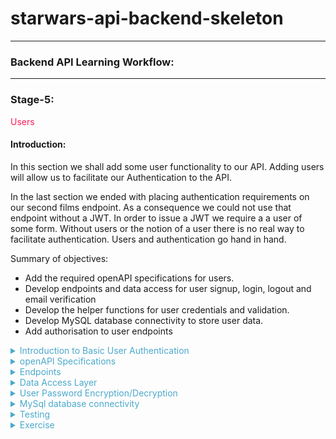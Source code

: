 # starwars-api-backend-skeleton

---

### Backend API Learning Workflow:

---
### Stage-5:
<span style="color:#FF1B55FF">Users</span>

#### Introduction: 

In this section we shall add some user functionality to our API. Adding users will allow us to
facilitate our Authentication to the API. 

In the last section we ended with placing authentication requirements on our second films endpoint. 
As a consequence we could not use that endpoint without a JWT. In order to issue a JWT we require a 
a user of some form. Without users or the notion of a user there is no real way to facilitate authentication. 
Users and authentication go hand in hand.

Summary of objectives:

  * Add the required openAPI specifications for users.
  * Develop endpoints and data access for user signup,  login, logout and email verification
  * Develop the helper functions for user credentials and validation.
  * Develop MySQL database connectivity to store user data.
  * Add authorisation to user endpoints
  

<details>
<summary style="color:#4ba9cc">Introduction to Basic User Authentication</summary>

Before we look at the specifications for users let's first see what we require for a basic user strategy.

  * A Signup flow
    Obviously, in order to have users that are allowed access to private data, we need to sign them up.
    To signup you need some way of identifying a user, username or email or other ID. You also need a gateway
    security mechanism, i.e. for us it's a password. In some other systems it might be face id or fingerprint detection,
    palm prints, retina scanning etc. etc.

    The signup process is simply that signing up for a service. A signup flow should alway involve some form of verification
    A lot of services utilise email verification as one form of signup verification. This involves sending an
    email with a verification link to the provided email address. 

  * A Login flow 
    Once signup is complete, including verification, users are then able to login to access a system or service.
    Our example of the login process for our authenticated API access was already described in the 
    'Understanding the Authentication Flow'. Here it is again...

![](images/login-api.drawio.png)

This is the flow that we shall create for our users login process. Once the user receives their access and refresh tokens 
The user or client on behalf of the user is responsible for storing those tokens safely. 

Thereafter, each call to a protected endpoint shall require a token.

  * A logout flow
    Logging out of our system requires a valid token to access the logout endpoint. The logout event itself must ensure that any
    user tokens issued to the user at the last login event must be revoked , meaning they no longer usable for access to any secured
    endpoint on our API.

    Once a logout event occurs, the user has to login again and receive new tokens for access.

The above represent the core of user account fundamentals. However, there's some extra functionality we need to consider.

Apart from the email verification flow, we need to consider what happens when tokens expire or get lost or become exposed.
What we do not want is to issue short-lived tokens and force our users to have to frequently login each time their token expires.

There are a couple of possible solutions here. First, we could issue long-lived tokens, say several days or more, and secondly we can implement a framework such that when a 
client/user understands that the user's token has expired they can ask our API to issue new tokens without the user being logged out. The second of these options is the one we'll use in our application. However, it is important to remember
that it is upto the client to ask for those new tokens and not just to send them after a token has expired.

</details>
       
<details>
<summary style="color:#4ba9cc">openAPI Specifications</summary>

Now we have our understanding of the basic user authentication flows, let's start to build our openAPI specification for users.

First up let's get our three basic user endpoint requests dealt with, signup, login and logout, shown below.

#### Signup

```yaml
/users/v1/signup:
    post:
      summary: Signup up a new user
      tags:
        - Users
      description: >
        
        Errors:
        
            password-invalid, 400
            email-invalid, 400
            user-already-exists, 400
            unsupported media type, 415

      operationId: users.v1.endpoints.signup
      requestBody:
        description: Signup Data
        content:
          application/json:
            schema:
              $ref: '#/components/schemas/UserSignup'

      responses:
        '200':
          description: Returns a success Response.
          content:
            application/json:
              schema:
                $ref: '#/components/schemas/SuccessResponse'
```

As we can see from first glance, the endpoint specification looks very similar to our other endpoint specifications.
However, the key differences here are:

  * The signup endpoint is a 'POST' endpoint because it is going to save some user information to our database.
  * The client/user sends user data in the request body as is standard practise with 'POST' requests and not in the query.
  * Our request body uses a schema to identify the structure of the user data that is sent. The user data in the request 
    body will be a set of credentials, email, password and an access role, which shall be defined in a schema. We'll get
    to that after we deal with the requests.

Other than the above it's pretty much the same. The endpoint function is pointed to by the 'operationId' and as usual, 'connexion'
is the interface between this specification and our API endpoints.

Our response is a simple success response, again we'll get to that after requests.

#### login
```yaml
  /users/v1/login:
    post:
      summary: Login with user's credentials
      tags:
        - Users
      description: >
        
        Errors:
        
            not-found, 404
            password-invalid, 400
            email-invalid, 400
            account-disabled, 400

      operationId: users.v1.endpoints.login
      requestBody:
        description: Login Data
        content:
          application/json:
            schema:
              $ref: '#/components/schemas/Credentials'

      responses:
        '200':
          description: Returns a JWT
          content:
            application/json:
              schema:
                $ref: '#/components/schemas/UserLoginResponse'

```

The login request is very similar but without the access role in the request body.
We define a response schema called 'UserLoginResponse' for detailing the structure of the response
which will include the user tokens created during the login flow.

#### logout

```yaml
  /users/v1/logout:
    post:
      summary: Logout
      tags:
        - Users
      description: >

        Required Headers:

          Authorization request header

            Bearer Valid Token

        Errors:

            'token-invalid', 401
            'authorisation-required', 401
            'User NOT logged out - problem accessing token in request', 400

      operationId: users.v1.endpoints.logout
      responses:
        '200':
          description: Returns 'ok' or an Error
          content:
            application/json:
              schema:
                $ref: '#/components/schemas/SuccessResponse'

      security:
        - jwt: []
```
The logout request has no incoming data specified, although it is a secured endpoint request
as can be seen from teh security tag at the bottom. Therefore, there is incoming data in the 
form of a token in the request header as per the Security specification schema that we put
in place whilst building our authentication.

>A quick reminder

```yaml
securitySchemes:
    jwt:
      type: http
      scheme: bearer
      bearerFormat: JWT
      x-bearerInfoFunc: auth.endpoints.decode_token
    
    jwt_refresh:
      type: http
      scheme: bearer
      bearerFormat: JWT
      x-bearerInfoFunc: auth.endpoints.decode_refresh_token
```

#### Email verification

```yaml
/users/v1/email_verification:
    get:
      summary: Verifies user's email
      tags:
        - Users
      description: >

          Verifies user's email using an email-token generated when signing-up the user

          Errors:

              'token-invalid', 401
              'authorisation-required', 401

              'user-not-found', 404

      operationId: users.v1.endpoints.email_verification
      parameters:
        - name: token
          description: Email verification token generated at sign-up time
          in: query
          required: true
          schema:
            type: string
      responses:
        '200':
          description: Returns OK
```

This request is interesting as it does not have security but it does carry a token in the query.
The request itself is made via na email link and not a normal client on a website. 
The token is one that was will be issued specifically via our API user signup endpoint. It is used
to confirm that the user we sent the email to is the actual endpoint requester. More of that when we
code our endpoints.

It responds with a straightforward http 200. Remember it's being requested from a link in an email.
so we don't need to pass any data back.

#### Generate tokens

```yaml
/users/v1/generate_tokens:
    get:
      summary: Generates new user access and refresh tokens
      tags:
        - Users
      description: >

        Required Headers:

          Authorization request header
            Bearer Valid Basic Access token

        Errors:

          'token-invalid', 401
          'authorisation-required', 401
          'user-not-found', 404

      operationId: users.v1.endpoints.generate_new_tokens
      parameters:
        - name: old_access_token
          description: The old access token of the user
          in: query
          required: true
          schema:
            type: string
      responses:
        '200':
          description: Returns a new access token (token) and a new refresh token (refresh_token)
          content:
            application/json:
              schema:
                 $ref: '#/components/schemas/UserTokens'

      security:
        - jwt_refresh: []

```

Our final endpoint for users is the generated tokens endpoint above. This endpoint is called 
with a user's legitimate refresh_token to generate a new access token and a new refresh token.

It can be called as described earlier when a user's access token has expired and the client application
does not want the user to have to login again. It's a convienient way of allowing login continuation.

The users old access token is passed in as a parameter in the query. This old token along with the  
refresh token that is used for authentication will be revoked after the new tokens have been generated.
It is up to the client to ensure that the old user tokens are discarded on their side as they are no longer valid.

The response is a vanilla 'UserTokens' schema.

>Copy the above request specifications to the openapi.yaml file in our root directory. remember to stick theme
in the right place, i.e. where the requests go and before 'components'

### User Schemas

Now that we have our endpoints let's look at the required schemas for both requests and responses.

We'll start with the request schemas. Note, that when ever you see a 'required' definition it implies that
the schema property is required else the response will be invalid.

```yaml
# -----------------------------------------------
#  User REQUEST SCHEMA
# -----------------------------------------------

UserID:
  required:
    - user_id
  properties:
    user_id:
      type: integer
      description: User ID

User:
  allOf:
    - $ref: '#/components/schemas/Email'
    - $ref: '#/components/schemas/UserID'
      
UserSignup:
  allOf:
    - $ref: '#/components/schemas/AccessRole'
    - $ref: '#/components/schemas/Credentials'

AccessRole:
  properties:
    access_role:
      description: Access role of user
      type: string
      enum:
        - admin
        - basic
      default: basic

Credentials:
      type: object
      allOf:
        - $ref: '#/components/schemas/Password'
        - $ref: '#/components/schemas/Email'
```

The first schema above specifies a user id. This is individual because it is used by other schemas, such 
as the one below it the 'User' schema. It's always a good idea to reuse as much as possible rather than create
the same thing in different places. That is a general rule for software development. 

We have a simple 'UserSignup' Schema that uses two other schema references, which you can see 
below it.

The 'AccessRole' schema dictates a basic choice via an enumerated set of two options, basic and admin.
These being the only choices that the endpoints will allow for access roles.

>Note: In this project we shall only be using the 'basic' access role.

The 'Credentials' schema uses two other schemas for password and email. We will look at those next.

### Password and Email Schemas 

```yaml
Email:
  required:
    - email
  properties:
    email:
      description: Email Address
      type: string
      pattern: ([-!#-'*+/-9=?A-Z^-~]+(\.[-!#-'*+/-9=?A-Z^-~]+)*|"([]!#-[^-~ \t]|(\\[\t -~]))+")@[0-9A-Za-z]([0-9A-Za-z-]{0,61}[0-9A-Za-z])?(\.[0-9A-Za-z]([0-9A-Za-z-]{0,61}[0-9A-Za-z])?)+

Password:
  required:
    - password
  properties:
    password:
      description: Password
      type: string
      pattern: (?=\S{8,32})(?=\S*[A-Z])(?=\S*[a-z])(?=\S*[0-9])(?=\S*)(?<!\S)\S{8,32}(?=\s|\Z)
```
These two schemas are interesting because they dictate a pattern for how the parameter should
be written (syntax validation). The patterns are what are known as regex patterns. Regex (Regular Expressions) are used
as a sort of shorthand notation to verify parameter structure. It takes a while to get used to writing regex but it is
worth looking into further as it is widely used by developers, especially for pattern verification as in this example.

You're lucky this time around, as you can see, you don't have to write the patterns, they are there.

In short these two schemas verify that any email addresses and passwords sent in requests are syntatically
valid.

>For more on regular expressions click the following link 
[Using Regex in Python](https://www.w3schools.com/python/python_regex.asp)

We then have our UserLoginResponse schema.

```yaml
UserLoginResponse:
    type: object
    allOf:
    - $ref: '#/components/schemas/UserTokens'
    - $ref: '#/components/schemas/User'
```

The UserLoginResponse is the response schema for our login request. It return the user tokens and the User, which comprises id and email.

#### User token response
```yaml
# -----------------------------------------------
#  AUTH TOKEN RESPONSE SCHEMAS
# -----------------------------------------------

UserTokens:
  type: object
  required:
    - token
    - refresh_token
  properties:
    token:
      type: string
      format: byte
      description: User's api calls token
    refresh_token:
      type: string
      format: byte
      description: User's refresh token
```
The above schemas represent the tokens. Each token is of type string but of format byte.
The format byte declaration ensures the string token is base64 encoded. It does this to make
the token fit nicely into the transfer protocol of http.


>For more on Base64 encoding you click the following link
[Base64 Encoding](https://www.base64encoder.io/learn/)

Our last schema is a simple success response, whic indicates the request was successful and is generally used if 
all we require is to tell the client that the status is ok such as we do with our signup and logout responses.

```yaml

StatusOk:
      type: string
      description: Api call success
      default: ok
      
SuccessResponse:
  type: object
  properties:
    status:
      $ref: '#/components/schemas/StatusOk'
```
That's it for our users openAPI specifications.
>Copy all the above schemas to the 'Schemas' section of the openapi.yaml file.

</details>

<details>
<summary style="color:#4ba9cc">Endpoints</summary>

Most of the user endpoints are small on code and straightforward. The meat and potatoes
is in the user data access layer.

Let's start with endpoint imports

```python
# -*- coding: utf-8 -*-

# ----------------------------
# Python Imports
# ----------------------------

# ----------------------------
# Module Imports
# ----------------------------
from users.v1.data_access import *
from auth.core import permission, verify_email_token, revoke_auth_token
from auth.utils import *
from basehandler import api_response
from errors.v1.handlers import *

# ----------------------------
# User Data Access layer
# ----------------------------
from data_access import UserDacc


```
We are importing are data access, authorisation, some utilities for preparing and checking passwords (section User Password Encryption/Decryption)
our Api response handler and error handling.

>Copy the code an dplace it in the users/v1/endpoints.py file

Let's get on with our endpoint functions

#### signup

```python
# -----------------------------
#     REST FUNCTIONS
# -----------------------------

def signup(**kwargs: dict):
    """
        Signup a user

        Verify the signup
        Not Ok = abort and return

    :param kwargs:
    :return: user entity
    :errors:
        ApiError
        "invalid" 400
        "invalid" 400
    """
    data = kwargs['body']

    pwd = prep_password(data['password'])

    # Swap the password in data for the hashed one
    data['password'] = pwd
    UserDacc.signup(data)

    return api_response()

```

The signup endpoint receives data in the form of an email, password and access role contained in the request body. If the endpoint is called, you can be sure
that the data is there.

It then prepares the password. This entails taking the password from the user and encrypting it using some for of  algorithm. We'll get to that soon.
It then calls the 'create' method from the data access layer class UserDacc. If this returns without an API error, it returns a reponse, which will be a http 200.

>Copy this code to the user endpoints file at users/v1/endpoints.py after the imports.

#### login 

```python

def login(**kwargs: dict) -> dict:
    """
        Attempts login with users credentials, email and password

    :param kwargs:
           email:
           password:

    :return: Token, Refresh token and user entity
    :errors:

        ApiError
            error_msg from password validation 401
            "user-unknown" 400

        "user-forbidden" 400
        "email-unverified", 400
    """

    auth = kwargs['body']
    email = auth['email'].lower()
    password = auth['password']

    uid, token, refresh_token = UserDacc.login(email, password)
    return api_response({'token': token, 'refresh_token': refresh_token, 'user_id': uid, 'email': email})

```

The login Function takes two parameters, password and email from the body of the request.
It calls the login method of the UserDacc class and gets a user object a normal access token and a refresh token.

We then pass those return values back in our response.

>Copy this code to the user endpoints file at users/v1/endpoints.py after the imports.

#### logout 

```python
def logout(**kwargs: dict):
    """
        Logout:
            Log the user out

        NOTE:
        The access token is not available in the token_info passed via connexion, thus we have to extract it from the
        request headers and append it to the token_ifo in the kwargs.

    :param kwargs:
    :return:
    """

    if 'Authorization' in request.headers:

        # Extract auth data from the authentication header
        auth_data = request.headers['Authorization'].encode('ascii', 'ignore').decode('ascii')

        # Check there is a Bearer token
        if 'Bearer ' in auth_data:
            token = auth_data.replace('Bearer ', '')
            kwargs['token_info']['token'] = token

            permission(kwargs['token_info'], access_role='basic', logout=True)
            UserDacc.logout(kwargs['token_info']['user_id'])
            return api_response()
        else:
            raise ApiError(message="Authorisation required", status_code=400)

    raise ApiError(message="User NOT logged out", status_code=400)

```

The logout endpoint is slightly more complicated in as much as we are accessing the  request headers 
to get the token. 

The endpoint requires authentication with a token, but unlike other endpoints we need access to the token
so that we can revoke it, i.e. store it our 'Redis' database.

The token is sent in the request header in 'Authorisation'.

How it works:

  * Check to see if there is any 'Authorization' in the request header.
    If there is continue else raise an APi error.
  * Extract the authorization header data into the variable auth_data
  * Check to see if there is a 'Bearer' tag in there.
    If there is continue else raise an API error.
  * Extract the token from the 'Bearer'.
  * Add the token to the kwargs token_info dictionary
  * call the 'permission' function from our authentication core with logout=True
    This will do the usual payload verification plus, because logout=True, it will 
    revoke the token.
  * Call the data access function 'logout'
    This just sets the user logged_in status to 0/False.
  * Return a response - default http 200

>Copy this code to the user endpoints file at users/v1/endpoints.py after the imports.

#### Email email_verification

```python
def email_verification(**kwargs: dict):
    """
        Attempts to verify an email via the email token

    :param kwargs:
    :return: SuccessResponse
    :errors:
        'authorisation-required' 401
    """
    try:
        payload = verify_email_token(kwargs['token'])
        UserDacc.verify_email(payload['user_id'], payload['email_claim'])
        revoke_auth_token(kwargs['token'])
        return api_response()
    except Exception:
        raise ApiError('authorisation-required', status_code=401)
```

Our email verification endpoint is called via a verification email that our API sends out during the signup process.

It is not a secured endpoint from the openAPI end, instead it carries an email token parameter that was included in the email.

  * The token is passed to the 'verify_email_token' function in our authorization core which verifies the token is legitamte and
    returns the tokens payload. 
  * The payload user_id and email_claim, which is the user email, are sent to the data access method 'verify_email'. 
  * The token is revoked, so it can't be used again.
  * We send a standard API response - http 200

The whole block is wrapped in a try - except block which means if there is any error in the process it will
raise our API error - regardless of the type of exception.

>Copy this code to the user endpoints file at users/v1/endpoints.py after the imports.

#### generate_new_tokens

```python
def generate_new_tokens(**kwargs: dict) -> dict:
    """
        Generates new API usage and refresh tokens
        Generally when a client's access token has expired they can request a
        new set of tokens be generated as long as they have the correct unexpired
        refresh token.

    :param user_id: The ID of the user to generate new tokens for.
    :param kwargs:
    :return: tokens
    :errors:
        'unknown-user' 404
    """
    permission(kwargs['token_info'], access_role='basic')
    token, refresh_token = UserDacc.generate_new_tokens(kwargs['token_info']['user_id'], kwargs['old_access_token'])
    return api_response({'token': token, 'refresh_token': refresh_token, 'user': kwargs['token_info']['user_id']})
```

This endpoint is called to generate new user tokens. It requires a valid user refresh token for access, with a minimum access_role of basic
The old user access token is passed in kwargs (keyword arguments) so that it along with the user's existing refresh token can be revoked.
It returns a new access token and a new refresh token from the UserDacc method 'generate_new_tokens'
It then returns these new tokens along with the users id.

That's our user endpoints for now.

</details>

<details>
<summary style="color:#4ba9cc">Data Access Layer</summary>

The user data access layer UserDacc does all the heavy lifiting for users. As with all other data access layers
it's a class. 

Let's go through it function by function, but starting with the imports

#### Data Access Layer Imports 

```python

# -*- coding: utf-8 -*-

# ------------------------------------------------
#    Python Imports
# ------------------------------------------------
from datetime import datetime

# ------------------------------------------------
#    External Imports
# ------------------------------------------------

# ------------------------------------------------
#     Project Imports
# ------------------------------------------------
from errors.v1.handlers import ApiError
from auth.utils import check_password
from auth.core import generate_jwt, decode_access_token, revoke_auth_token
from database.mysql.db_utils import db_insert_update, db_query
from database.redis.rd_utils import redis_connection
from utils import send_email
```

The imports above provide everything needed to handle our token, database email sending and error handling requirements.

>Copy these to the file users/v1/data_access.py

Let's go through our data access layer functions one at a time. With the first one, we'll include the class definition.

```python
# ------------------------------------------------
#     Abstract User Data Access Layer
# ------------------------------------------------

class UserDacc(object):
    """
        Abstract User Data Access Class
    """
```
This is our UserDacc class declaration. All of the following methods/functions will sit in the class declaration

#### signup

```python
@staticmethod
def signup(data):
    """
        Create and save a new user

    :param data:
    :return:
    """
    # Check there is an existing user with the same email
    if UserDacc.user_exists_by_email(data['email']):
        raise ApiError(message="user-already-exists", status_code=400)

    sql = "INSERT INTO users (email, password, access_role, created, disabled, email_verified, logged_in) " \
          "VALUES (%s, %s, %s, %s, %s, %s, %s)"
    values = (data['email'], data['password'], data['access_role'], datetime.now(), 0, 0, 0)
    db_insert_update(sql, values)

    # Retrieve the newly created user and send verification email.
    user = UserDacc.get_by_email(data['email'])
    UserDacc.send_verification_email(user)
```

The 'create' method is called from the 'signup' endpoint which passes the user credentials and access_role in the parameter 'data'.

What it does:

  * Checks to see if a user already exists with the same email.
    If it does then an APi error is raised.

  * Creates a simple sql statement with an accompanying values tuple of the user data and some extra values:

     1. created - A current date stamp,
     2. disabled - integer 0, that indicates the user is not disabled on creation. 
     3. email_verified - integer 0, that indciates the email is not verified on creation.
     4. logged_in - integer 0, that indicates that the user is not logged in on creation.
     
  * Calls the 'db_insert_update; database helper function to insert the user into the database.
  * Retrieves the newly created user by it's email address
  * Forwards the user to the method 'send_verification_email'

#### login

```python
@staticmethod
def login(email: str, password: str):
    """

    :param email:
    :param password:
    :return:
    """
    try:
        user = UserDacc.get_by_credentials(email, password)
    except Exception as e:
        raise ApiError(message="not-found", status_code=404)

    if user['logged_in']:
        raise ApiError(message="user-already-logged-in", status_code=400)

    if not user['disabled']:

        if user['email_verified']:

            # Generate new access and refresh tokens
            token, refresh_token = UserDacc.generate_new_tokens(user['id'])

            # Update the record to state user logged in
            sql = "UPDATE users SET logged_in = %s WHERE id = %s"
            db_insert_update(sql, (1, user['id']))
            return user['id'], token, refresh_token
        else:
            raise ApiError(message="email-unverified", status_code=400)

    else:
        raise ApiError(message="User Account Disabled", status_code=400)
```

Login is straightforward

  * get user from the credentials (email, password)
    if no user raise an API error
  * if user already logged in raise an API error
  * if user account is disabled raise an API error
  * if user's email is not verified raise an API error or if it is verified do the following:

    * generate a new access and refresh tokens 
    * update the user's logged in status
    * return the user id, email and tokens 

#### logout 

```python
@staticmethod
def logout(user_id: str):
    """

    :param user_id:
    :return:
    """
    sql = "UPDATE users SET logged_in = %s WHERE id = %s"
    db_insert_update(sql, (0, user_id))
```
Real simple, most of the woirk is done in the endpoint and auth. Here we just touch the database 
by setting the user's logged in status to 0, i.e. not logged in

#### Helper functions

The following are a set of helper functions for users. You should be able to work out what each one is doing.
Check each function carefully.

```python
@staticmethod
def get_by_credentials(email, password):
    """
        Fetch a user's entity via credentials

    :param email: User's email
    :param password: User's password
    :return: User's Entity

    :errors:
        'user-not-found', 404
    """
    user = UserDacc.get_by_email(email)

    if check_password(password, user['password']):
        return user
    else:
        raise ApiError(message='forbidden', status_code=403)

@staticmethod
def get_by_email(email: str) -> dict:
    """
        Fetch a user's entity by email address

    :param email: User's email
    :return: User's Entity

    :errors:
        'user-not-found', 404
    """
    sql = "SELECT * FROM users WHERE email = %s"
    values = (email,)
    user = db_query(sql, values)[0]

    if user:
        return user

    raise ApiError(message='user-not-found', status_code=404)

@staticmethod
def user_exists_by_email(email: str) -> bool:
    """
        Returns True if there is an existing user with the given email address

    :param email: User's email
    :return: True iff the user with email exists
    """
    sql = "SELECT id FROM users WHERE email = %s"
    values = (email,)
    return len(db_query(sql, values)) > 0

@staticmethod
def user_exists_by_id(user_id) -> bool:
    """
        Returns True if there is an existing user with the given ID
    :param email: User ID to check if exists
    :return: True iff the user with given ID exists
    """
    sql = "SELECT id FROM users WHERE id = %s"
    values = (user_id,)
    return len(db_query(sql, values)) > 0

@staticmethod
def get_by_id(id) -> dict:
    """
        Fetch a user's entity by ID

    :param id: User's ID
    :return: User's Entity

    :errors:
        'user-not-found', 404
    """
    sql = "SELECT * FROM users WHERE id = %s"
    values = (str(id),)
    user = db_query(sql, values)[0]

    if user:
        return user

    raise ApiError(message='user-not-found', status_code=404)

```

#### send_verification_email

```python
@staticmethod
def send_verification_email(user: dict):
    """
        Sends verification email to the given user.

    :param user: User to send the email.
    """
    token = UserDacc.get_token(user_id=user['id'], access_role=user['access_role'], payload_claim={'email_claim': user['email']})

    params = {'token': token}
    verification_url = f"{request.url_root}users/v1/email_verification?" + urllib.parse.urlencode(params)

    message_body = f"""Please verify account for {user['email']} by clicking on the following link:
        {verification_url}
        """

    try:
        send_email(user['email'], "Please verify account", message_body)
    except Exception as e:
        raise ApiError(message="verification-email-not-sent", status_code=500)

```

This sends the verification email to the provided email address. 

What it does:

  * Generates an email token
    Remember, we use different tokens for different tasks
  * Builds a url which becomes a clickable url/link in the email. This url contains the url  path and the token as a query parameter
  * Builds the message body of the email which includes the url
  * Attempts to send the email via the 'send_email' function in our utils.py file which is in the root directory.
    If it cannot send the email it raises an API error with message 'verification-email-not-sent'. This would then give the client/user
    a chance to resend the verification email via a 'resend_verification_email' endpoint.

#### verify_email

```python
@staticmethod
def verify_email(user_id, user_email: str):
    """
        Verifies the email of the given user by id

    :param user_id ID of the user
    :param user_email:
    :return: True if the user's email has been verified, or False otherwise
    :errors:
        'user-not-found', 404
    """
    user = UserDacc.get_by_id(user_id)

    # Check if the token contains the current email of the user.
    if user["email"] != user_email:
        raise ApiError(message="token-invalid", status_code=401)

    sql = "UPDATE users SET email_verified = 1 WHERE id = %s"

    db_insert_update(sql, (user_id,))

```

This is called via the 'email_verification' endpoint and performs two tasks

 * Checks the email is associated with a user with the id user_id
 * Marks the user's database record with email_verified set to 1/True

 It raises an API error if there is no match for the user's email.

#### get_token 

```python
@staticmethod
def get_token(**kwargs: dict) -> str:
    """
        Create a token and return

    :param user_id:
    :param kwargs:
    :return:
    """
    return generate_jwt(**kwargs)

```

This function passes a dictionary of keyword arguments in the form of:

    {user_id=x, access_role=y, payload=payload_claims}

to the 'generate_jwt' function in our authentication code

#### generate_new_tokens

```python
@staticmethod
def generate_new_tokens(uid: int, old_access_token=False) -> tuple:
    """
        Generate a new standard token and a new refresh token.

    :param uid: User's ID to generate new tokens for passed from client
    :param old_access_token: The old access token to be revoked.
    """
    try:

        if old_access_token:
            try:
                old_token_payload = decode_access_token(old_access_token)
                revoke_auth_token(old_access_token)
            except ApiError as e:
                if e.message == 'token-invalid':
                    raise e
            if old_token_payload['user_id'] != uid:
                raise ApiError(message='token-invalid', status_code=403)

        user = UserDacc.get_by_id(uid)

        if user['refresh_token']:
            # Add the old refresh token to some kind of cache (In this case Redis) so
            # that we can fail the token in authorisation if it has not yet expired.
            redis_connection.set(user['refresh_token'])

        token = UserDacc.get_token(user_id=uid, access_role=user['access_role'], payload_claim={'standard_claim': True})
        refresh_token = UserDacc.get_token(user_id=uid, access_role=user['access_role'], payload_claim={'refresh_claim': True})

        # Save the new refresh token to the user's database row.
        sql = "UPDATE users SET refresh_token = %s WHERE id = %s"
        db_insert_update(sql, (refresh_token, user['id']))

        return token, refresh_token

    except Exception as e:
        raise e
```

This function generates a new access and refresh token and returns both. It has two parameters:

  1. uid - A user id
  2. old_access_token (Optional) - The old access token of the user with user id.

What it does:

  * If there is an old access token then:
      * decode the token and get its payload
      * revoke the old token so it cannot be used again
      * Check the user id in the payload is the same as the uid passed in.
        If it is not then raise an API error

 * Fetch the user's record from the database
 * If the user has an existing refresh token the add it to our revoked tokens in the 'Redis' database.
 * Generate the new access and refresh tokens
 * Save the new refresh token to the user's record in the database 
 * Return the new tokens 

As can be seen the whole function is wrapped in a try, except block.

>Copy all of the above data access functions to the class UserDacc in users/v1/data_access.py.

Before we move on let's just add our 'send_email' function to our utilities file utils.py in the route directory.
Then we'll add the appropriate mail server configuration to our config/v1/app_config.py file.

```python
def send_email(receiver_email, subject, message_body):
    """
        Sends a plain-text email to receiver_email address with
        subject and message body

    :param receiver_email Email address of the receiver (To)
    :param subject Subject field of the email
    :param message_body Body of the email.
    """
    message = f"""\
    Subject: {subject}

    {message_body}."""

    context = ssl.create_default_context()
    with smtplib.SMTP_SSL(SMTP['host'], SMTP['port'], context=context) as server:
        server.login(SMTP['sender_email'], SMTP['sender_password'])
        server.sendmail(SMTP['sender_email'], receiver_email, message)
```

This function creates an SMTP (Simple Mail Transfer Protocol) is a method for sending emails. in our function we send
set up an smtp server. login to the server and send the email. 

>Copy this code to utils.py and then copy the following configuration code to the 
config/v1/app_config.py file and we should be good to go.

```python
# Parameters to connect to the SMTP server for sending emails.
# TODO: Use a different account than "tayfun@" only for automated emails.
SMTP = {
    "host": "mail.privateemail.com",
    "port": 465,
    "sender_email": "tayfun@fathat.org",
    "sender_password": "Soxpoq-joxku9-kajgot"
}
```


</details>

<details>
<summary style="color:#4ba9cc">User Password Encryption/Decryption</summary>

Now we'll jump back to our authentication code base under auth.

We have two functions here, one for encypting a plain text password 'prep_password', the other for checking 
a plain text password against the encypted password, 'check_password'.

These are the only two functions required for handling our password encyption and checking.

The following code includes the functions and imports. 

>Copy this code to the auth/utils.py file

```python

# -*- coding: utf-8 -*-
# ------------------------------
#  Python Imports
# ------------------------------

# ------------------------------
#  External Imports
# ------------------------------
from argon2 import PasswordHasher
from argon2.exceptions import InvalidHash as Argon2InvalidHash, VerificationError as Argon2VerificationError

# ------------------------------
#  Module Import
# ------------------------------


# ------------------------------------------------
#     Auth Utility Functions
# ------------------------------------------------

def prep_password(password: str):
    """
        Hashes a password
        Password is validated via openapi spec

    :param password:
    :return: Hashed password
    """
    return PasswordHasher().hash(password)


def check_password(password: str, password_hash: str) -> bool:
    """
        Check a password

    :param password:
    :param password_hash:
    :return:
    """
    try:
        return PasswordHasher().verify(password_hash, password)
    except (Argon2VerificationError, Argon2InvalidHash):
        return False

```

The encyption algorithm is inside the imported package argon2. Argon2 is one of the best encryption methods out here.
As you can see we use the internal argon2 password hasher to create and verify our encypted passwords.

For more information on Argon2 see:

[Argon2](https://en.wikipedia.org/wiki/Argon2)

</details>

<details>
<summary style="color:#4ba9cc">MySql database connectivity</summary>

Before we can use our user endpoints we have to do a bit of work on talking to our database. 
remember, we have already setup our MySQL database but we have not yet introduced the code to 
interact with it. Let's do that now.

### MySQL database Connection and helper functions


#### imports

```python
# -*- coding: utf-8 -*-

# ------------------------------------------------
#    External imports
# ------------------------------------------------
from mysql.connector import connect
from mysql.connector.errors import IntegrityError

# ------------------------------------------------
#    Python Imports
# ------------------------------------------------

# ------------------------------------------------
#    Module Imports
# ------------------------------------------------
from errors.v1.handlers import ApiError
from config.v1.app_config import MYSQL

```
Importing from the mysql python package, our API error handling and some configuration data
>Copy the above imports into the file database/mysql/db_utils.py 

#### Connecting to the database

```python
# ------------------------------------------------
#     Database Connection
# ------------------------------------------------

def db_connect() -> tuple:
    """
        Connects to our database

    :return:
    """

    try:
        return connect(
            host=MYSQL["host"],
            user=MYSQL["user"],
            password=MYSQL["password"],
            database=MYSQL["database"]
            )

    except Exception as e:
        # We could use an HTTP error status code of 500 or 503
        raise ApiError(message="Database Connection Error", status_code=503)

```
The connection function uses data from our configuration file to connect with the database.

### Inserting and Updating 

```python
def db_insert_update(sql: str, values=None):
    """
        Calls sql on the database and
        returns the result.

    :param sql: The SQL INSERT statement
    :param values: The values to be inserted
    :return: The row ID
    """
    try:
        db = db_connect()
        with db.cursor() as cur:
            if values:
                cur.execute(sql, values)
            else:
                cur.execute(sql)
        db.commit()
        # If it's an INSERT Return the ID of the last row inserted
        if "INSERT" in sql:
            rid = cur.lastrowid
            db.close()
            return rid

    except IntegrityError as e:
        # Integrity Error normally evoked when a duplicate entry is attempted - i.e. same email address, password, etc.
        # Check Unique columns for the database
        raise ApiError(message=e.args[1], status_code=503)
    except Exception as e:
        if e.message == "Database Connection Error":
            message = "service unavailable"
        else:
            message = e.message

        raise ApiError(message=message, status_code=503)
```

This function inserts new records or updates existing records in the database.
It takes two parameters an SQL statement and a set of values.

What it does:

  * It makes a connection to the database by calling our connect function

  * It takes a cursor (a pointer into the database) and attempts to execute
    the sql statement with the accompanying values. 
    
    Note, it is the sql statement as can be seen from our user data access
    functions that determines if the operation is an insert or an update.

  * If the operation is an 'insert' it gets the id from the row we inserted (the last row),
    and returns it to the caller. 

Exceptions are handled in the 'except' part of the try except block that wraps the function.

### Querying the database 

```python
def db_query(sql: str, values: str):
    """
        Calls sql on the database and
        returns the result.
    :param sql: The SQL statement
    :param values: The values to be substituted in the SQL query
    :return:
    """

    try:
        db = db_connect()
        with db.cursor() as cur:
            # Extract row headers
            cur.execute(sql, values)
            # Collect the column names, i.e. headers
            headers = [x[0] for x in cur.description]
            return db_json_result(cur.fetchall(), headers)
    except Exception as e:
        if e.message == "Database Connection Error":
            message = "service unavailable"
        else:
            message = e.message
        raise ApiError(message=message, status_code=503)
```

The query function allows us to make queries on the database. It takes two parameters, an sql statement and an associated set of values

What it does:

  * Makes a connection
  * Gets a database cursor
  * Executes the query using the sql and values
  * Uses a list comprehension to the cursor description which holds the column names of the results
  * Calls the 'db_json_result' function below to convert the results (cur.fetchall() returns the results) with the column names, and convert
    to a json object/dictionary and then returns it to the caller.

#### Convert query results to Json

```python
def db_json_result(data, headers) -> list[dict]:
    json_data = []
    for result in data:
        try:
            json_data.append(dict(zip(headers, result)))
        except TypeError:
            json_data.append(dict(zip(headers, str(result))))
    return json_data

```
Simple function that takes the results of the query and the assoicated list of column names (headers) and
uses a dict with zip to associate the results and column names as key-value pairs in a dictionary.

That's it for our database functions for now.

>Copy all of the above functions to database/mysql/db_utils.py, as always after the imports.

Let's now setup the database table for our users.

### Setting up our user table

```python

# ------------------------------------------------
#    External imports
# ------------------------------------------------

# ------------------------------------------------
#    Python Imports
# ------------------------------------------------

# ------------------------------------------------
#    Module Imports
# ------------------------------------------------
from errors.v1.handlers import ApiError
from database.mysql.db_utils import db_connect


# ------------------------------------------------
#     Database TABLE CREATION functions
# ------------------------------------------------

def user_model():
    """
        Return the SQL statement to create the Users table

    :return: string containing MySql user table creation statement
    """
    return "(id int NOT NULL AUTO_INCREMENT, email VARCHAR(255), password VARCHAR(255), refresh_token VARCHAR(1024), " \
           "access_role VARCHAR(10), created DATETIME default now(), disabled BOOLEAN, email_verified BOOLEAN, logged_in BOOLEAN, " \
           "CONSTRAINT UC_user UNIQUE (id,email,password))"


def create_user_table(db_connection):
    """
        Create the user table for the database
    :param db_connection: The active connection to our database
    :return:
    """
    try:
        with db_connection.cursor() as cur:
            user = user_model()
            create_users = "CREATE TABLE users " + user
            cur.execute(create_users)
            db_connection.commit()
    except Exception as e:
        raise ApiError("User table creation error", 500)


# ------------------------------------------------
#     Setup the database
# ------------------------------------------------
connection = db_connect()
create_user_table(connection)

```
There are two functions that are required to setup our user table.
The 'user_model' function which outlines the columns for our table, their types, default values if any and extras like UNIQUE  CONSTRAINTS.

All this function does is return the model as a string. 

Note, it is common to call data structures models. A model defines the structure and detail of an objects details.
You will come across the term 'Model' in all aspects of software development.

The second function 'create_user_table' takes the user model and creates the table.

The two lines below the second function are our connection variable and a call to the 'create_user_table' function. Again

>Copy this code to the database/mysql/setup.py file and run it and see if we created our database.

</details>

<details>
<summary style="color:#4ba9cc">Testing</summary>

Let's test our user endpoints and see what happens.

Run the application again and remember to add the '/ui' after the url.

>Scroll dow to the user endpoints and you should see the following:

![](images/user-endpoints.png)

>Click on the 'signup' endpoint.

![](images/signup-endpoint.png)

>Click on 'Try it out' and enter a valid email address and a password. 
Passwords should be between 8 and 32 characters long. Have a least one
upper case character and an integer. 

Leave the 'access_role' as it is 'basic'.

>Click the 'execute' button.

The response should be a '200' with an empty set of  curly braces '{}'

If your email is genuine, you should get an email verification email to that address. 
When you get it do not click the link yet. First let's attempt to login.

>Click the 'login' endpoint and click 'Try it out' and enter the same credentials you used to signup.
The response should be a '400' with the message 'email-unverified'.

>Now click the link in the email, that will call the endpoint 'email_verification'.

You should now be able to login.

>Click the 'execute' button again. The following response should appear, but obviously with different tokens and email addresses

![](images/login-success.png)

>Copy the tokens to a note or text file somewhere. 

We are now logged in and have received our access and refresh tokens

Next go to the 'films' endpoint. Click it and click 'Try it out' and see what happens. 
You should recieve a '401' response with a message 'No authorization token provided'

That is beacuse we have not yet simulated the 'films' endpoint call with a token in the header as a client would.
To do that in our API interface we need to add the tokens to it.

At the top right of the screen you'll see the following button

![](images/auth-button.png)

>Click on that and the following popup will appear. 

![](images/auth-popup.png)
    
Now get your tokens and place them in the relevant inpuyt fields, 
without the double quotations '"' marks at either end. 

>Click 'Authorize' for each and close the popup.

Now re-visit the 'films' endpoint and try again. You should see a '200' response and the 7 
Star Wars films data.

So that's how our user authentication on our endpoints is handled. We login, we get our tokens 
and can then call the appropriate endpoints which allow our level of access. Without the tokens,
you cannot get access.

</details>

<details>
<summary style="color:#4ba9cc">Exercise</summary>

The following four exercises fit nicely into what we have achieved already.

#### Exercise 1.

Test out all the new user endpoints. Figure out the purpose of the generate_new_tokens endpoint and what to do
after you have generated them. Have a good look over everything and then move on to exercise 2.

#### Exercise 2.

Add a resend_verification_email endpoint, including the openAPI Specification, the endpoint and data access code.

#### Exercise 3.

Add a user delete endpoint, including the openAPI Specification, the endpoint and data access code and a delete function for our database.

#### Exercise 4.

Add a user password change endpoint including the openAPI Specification, the endpoint and data access code.
</details>
